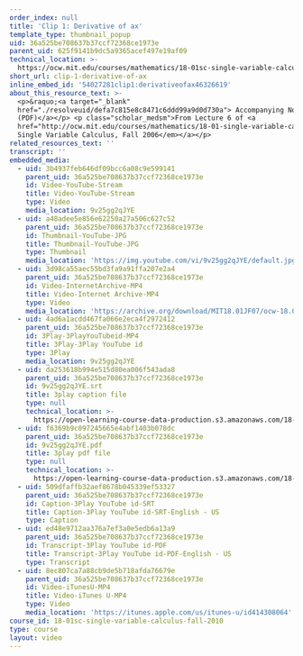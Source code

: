 ```yaml
---
order_index: null
title: 'Clip 1: Derivative of ax'
template_type: thumbnail_popup
uid: 36a525be708637b37ccf72368ce1973e
parent_uid: 625f9141b9dc5a9365acef497e19af09
technical_location: >-
  https://ocw.mit.edu/courses/mathematics/18-01sc-single-variable-calculus-fall-2010/1.-differentiation/part-b-implicit-differentiation-and-inverse-functions/session-17-the-exponential-function-its-derivative-and-its-inverse/clip-1-derivative-of-ax
short_url: clip-1-derivative-of-ax
inline_embed_id: '54027281clip1:derivativeofax46326619'
about_this_resource_text: >-
  <p>&raquo;<a target="_blank"
  href="./resolveuid/defa7c815e8c8471c6ddd99a9d0d730a"> Accompanying Notes
  (PDF)</a></p> <p class="scholar_medsm">From Lecture 6 of <a
  href="http://ocw.mit.edu/courses/mathematics/18-01-single-variable-calculus-fall-2006/video-lectures/"><em>18.01
  Single Variable Calculus, Fall 2006</em></a></p>
related_resources_text: ''
transcript: ''
embedded_media:
  - uid: 3b4937feb646df09bcc6a08c9e599141
    parent_uid: 36a525be708637b37ccf72368ce1973e
    id: Video-YouTube-Stream
    title: Video-YouTube-Stream
    type: Video
    media_location: 9v25gg2qJYE
  - uid: a48adee5e856e62250a27a506c627c52
    parent_uid: 36a525be708637b37ccf72368ce1973e
    id: Thumbnail-YouTube-JPG
    title: Thumbnail-YouTube-JPG
    type: Thumbnail
    media_location: 'https://img.youtube.com/vi/9v25gg2qJYE/default.jpg'
  - uid: 3d98ca55aec55bd3fa9a91ffa207e2a4
    parent_uid: 36a525be708637b37ccf72368ce1973e
    id: Video-InternetArchive-MP4
    title: Video-Internet Archive-MP4
    type: Video
    media_location: 'https://archive.org/download/MIT18.01JF07/ocw-18.01-f07-lec06_300k.mp4'
  - uid: 4ad6a1acdd467fa066e2eca4f2972412
    parent_uid: 36a525be708637b37ccf72368ce1973e
    id: 3Play-3PlayYouTubeid-MP4
    title: 3Play-3Play YouTube id
    type: 3Play
    media_location: 9v25gg2qJYE
  - uid: da253618b994e515d80ea006f543ada8
    parent_uid: 36a525be708637b37ccf72368ce1973e
    id: 9v25gg2qJYE.srt
    title: 3play caption file
    type: null
    technical_location: >-
      https://open-learning-course-data-production.s3.amazonaws.com/18-01sc-single-variable-calculus-fall-2010/c350059d6c267c959520d3c3a45fd467_9v25gg2qJYE.srt
  - uid: f6369b9c097245665e4abf1403b078dc
    parent_uid: 36a525be708637b37ccf72368ce1973e
    id: 9v25gg2qJYE.pdf
    title: 3play pdf file
    type: null
    technical_location: >-
      https://open-learning-course-data-production.s3.amazonaws.com/18-01sc-single-variable-calculus-fall-2010/b705fde005e6a97070408ac7e2bb650f_9v25gg2qJYE.pdf
  - uid: 509dfaffb32aef8678b045339ef53327
    parent_uid: 36a525be708637b37ccf72368ce1973e
    id: Caption-3Play YouTube id-SRT
    title: Caption-3Play YouTube id-SRT-English - US
    type: Caption
  - uid: ed48e9712aa376a7ef3a0e5edb6a13a9
    parent_uid: 36a525be708637b37ccf72368ce1973e
    id: Transcript-3Play YouTube id-PDF
    title: Transcript-3Play YouTube id-PDF-English - US
    type: Transcript
  - uid: 8ec807ca7a88cb9de5b718afda76679e
    parent_uid: 36a525be708637b37ccf72368ce1973e
    id: Video-iTunesU-MP4
    title: Video-iTunes U-MP4
    type: Video
    media_location: 'https://itunes.apple.com/us/itunes-u/id414308064'
course_id: 18-01sc-single-variable-calculus-fall-2010
type: course
layout: video
---
```


